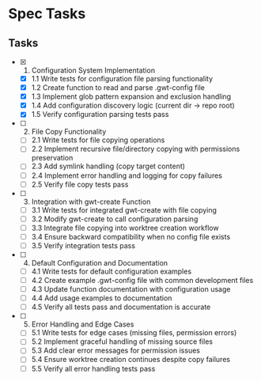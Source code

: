 # Spec Tasks

## Tasks

- [x] 1. Configuration System Implementation
  - [x] 1.1 Write tests for configuration file parsing functionality
  - [x] 1.2 Create function to read and parse .gwt-config file
  - [x] 1.3 Implement glob pattern expansion and exclusion handling
  - [x] 1.4 Add configuration discovery logic (current dir -> repo root)
  - [x] 1.5 Verify configuration parsing tests pass

- [ ] 2. File Copy Functionality
  - [ ] 2.1 Write tests for file copying operations
  - [ ] 2.2 Implement recursive file/directory copying with permissions preservation
  - [ ] 2.3 Add symlink handling (copy target content)
  - [ ] 2.4 Implement error handling and logging for copy failures
  - [ ] 2.5 Verify file copy tests pass

- [ ] 3. Integration with gwt-create Function
  - [ ] 3.1 Write tests for integrated gwt-create with file copying
  - [ ] 3.2 Modify gwt-create to call configuration parsing
  - [ ] 3.3 Integrate file copying into worktree creation workflow
  - [ ] 3.4 Ensure backward compatibility when no config file exists
  - [ ] 3.5 Verify integration tests pass

- [ ] 4. Default Configuration and Documentation
  - [ ] 4.1 Write tests for default configuration examples
  - [ ] 4.2 Create example .gwt-config file with common development files
  - [ ] 4.3 Update function documentation with configuration usage
  - [ ] 4.4 Add usage examples to documentation
  - [ ] 4.5 Verify all tests pass and documentation is accurate

- [ ] 5. Error Handling and Edge Cases
  - [ ] 5.1 Write tests for edge cases (missing files, permission errors)
  - [ ] 5.2 Implement graceful handling of missing source files
  - [ ] 5.3 Add clear error messages for permission issues
  - [ ] 5.4 Ensure worktree creation continues despite copy failures
  - [ ] 5.5 Verify all error handling tests pass